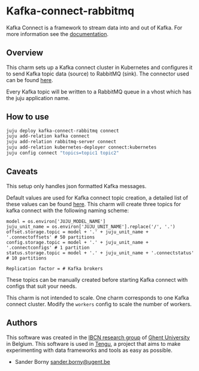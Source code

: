 # Kafka-connect-rabbitmq

Kafka Connect is a framework to stream data into and out of Kafka. For more information see the [documentation](https://docs.confluent.io/current/connect/concepts.html#concepts).

## Overview
This charm sets up a Kafka connect cluster in Kubernetes and configures it to send Kafka topic data (source) to RabbitMQ (sink). 
The connector used can be found [here](https://github.com/tengu-team/kafka-connect-rabbitmq).

Every Kafka topic will be written to a RabbitMQ queue in a vhost which has the juju application name.

## How to use
```bash
juju deploy kafka-connect-rabbitmq connect
juju add-relation kafka connect
juju add-relation rabbitmq-server connect
juju add-relation kubernetes-deployer connect:kubernetes
juju config connect "topics=topic1 topic2" 
```

## Caveats
This setup only handles json formatted Kafka messages.

Default values are used for Kafka connect topic creation, a detailed list of these values can be found [here](https://docs.confluent.io/current/connect/userguide.html). This charm will create three topics for kafka connect with the following naming scheme:
```
model = os.environ['JUJU_MODEL_NAME']
juju_unit_name = os.environ['JUJU_UNIT_NAME'].replace('/', '.')
offset.storage.topic = model + '.' + juju_unit_name + '.connectoffsets' # 50 partitions
config.storage.topic = model + '.' + juju_unit_name + '.connectconfigs' # 1 partition
status.storage.topic = model + '.' + juju_unit_name + '.connectstatus'  # 10 partitions

Replication factor = # Kafka brokers
``` 
These topics can be manually created before starting Kafka connect with configs that suit your needs.

This charm is not intended to scale. One charm corresponds to one Kafka connect cluster. Modify the `workers` config to scale the number of workers.

## Authors

This software was created in the [IBCN research group](https://www.ibcn.intec.ugent.be/) of [Ghent University](https://www.ugent.be/en) in Belgium. This software is used in [Tengu](https://tengu.io), a project that aims to make experimenting with data frameworks and tools as easy as possible.

 - Sander Borny <sander.borny@ugent.be>
